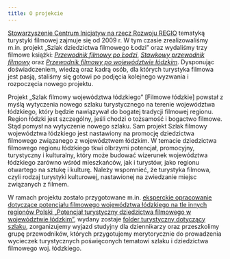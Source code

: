 ```yaml
---
title: O projekcie
---
```

[Stowarzyszenie Centrum Inicjatyw na rzecz Rozwoju REGIO](http://regiocentrum.pl/) tematyką turystyki filmowej zajmuje się od 2009 r. W tym czasie zrealizowaliśmy m.in. projekt „Szlak dziedzictwa filmowego Łodzi” oraz wydaliśmy trzy filmowe książki: [*Przewodnik filmowy po Łodzi*](https://regiocentrum.pl/wydawnictwo/przewodnik-po-filmowej-lodzi-wydanie-nowe), [*Stawkowy przewodnik filmowy*](https://regiocentrum.pl/wydawnictwo/stawkowy-przewodnik-filmowy) oraz [*Przewodnik filmowy po województwie łódzkim*](https://regiocentrum.pl/wydawnictwo/przewodnik-filmowy-po-wojewodztwie-lodzkim). Dysponując doświadczeniem, wiedzą oraz kadrą osób, dla których turystyka filmowa jest pasją, staliśmy się gotowi po podjęcia kolejnego wyzwania i rozpoczęcia nowego projektu.

Projekt „Szlak filmowy województwa łódzkiego” [Filmowe łódzkie] powstał z myślą wytyczenia nowego szlaku turystycznego na terenie województwa łódzkiego, który będzie nawiązywał do bogatej tradycji filmowej regionu. Region łódzki jest szczególny, jeśli chodzi o tożsamość i bogactwo filmowe. Stąd pomysł na wytyczenie nowego szlaku. Sam projekt Szlak filmowy województwa łódzkiego jest nastawiony na promocję dziedzictwa filmowego związanego z województwem łódzkim. W temacie dziedzictwa filmowego regionu łódzkiego tkwi olbrzymi potencjał, promocyjny, turystyczny i kulturalny, który może budować wizerunek województwa łódzkiego zarówno wśród mieszkańców, jak i turystów, jako regionu otwartego na sztukę i kulturę. Należy wspomnieć, że turystyka filmowa, czyli rodzaj turystyki kulturowej, nastawionej na zwiedzanie miejsc związanych z filmem.

W ramach projektu zostało przygotowane m.in. [eksperckie opracowanie dotyczące potencjału filmowego województwa łódzkiego na tle innych regionów Polski „Potencjał turystyczny dziedzictwa filmowego w województwie łódzkim”](https://regiocentrum.pl/media/pages/o-nas/zrealizowane-projekty/potencjal-filmowy-wojewodztwa-lodzkiego/368c473929-1596056860/potencjal-turystyczny-dziedzictwa-filmowego-w-woj.-lodzkim_kronenberg_regio-2016.pdf), wydany zostaje [folder turystyczny dotyczący szlaku](https://regiocentrum.pl/media/pages/o-nas/zrealizowane-projekty/potencjal-filmowy-wojewodztwa-lodzkiego/1a2f849e3d-1664362990/szlak-filmowy-wojewodztwa-lodzkiego-web-2022-09-27.pdf), zorganizujemy wyjazd studyjny dla dziennikarzy oraz przeszkolimy grupę przewodników, których przygotujemy merytorycznie do prowadzenia wycieczek turystycznych poświęconych tematowi szlaku i dziedzictwa filmowego woj. łódzkiego.
